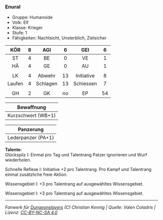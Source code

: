 ### Enural

- Gruppe: Humanoide
- Volk: Elf
- Klasse: Krieger
- Stufe: 1
- Fähigkeiten: Nachtsicht, Unsterblich, Zielsicher

|  KÖR   |  8  |   AGI    |  6  |    GEI     |  6  |
| :----: | :-: | :------: | :-: | :--------: | :-: |
|   ST   |  4  |    BE    |  0  |     VE     |  1  |
|   HÄ   |  4  |    GE    |  0  |     AU     |  1  |
|        |     |          |     |            |     |
|   LK   |  4  |  Abwehr  | 13  | Initiative |  8  |
| Laufen |  4  | Schlagen | 13  | Schiessen  |  7  |
|        |     |          |     |            |     |
|   GH   |  2  |    GK    | no  |     EP     | 54  |

|     Bewaffnung     |
| :----------------: |
| Kurzschwert (WB+1) |

|     Panzerung      |
| :----------------: |
| Lederpanzer (PA+1) |

**Talente:**  
Glückspilz I: Einmal pro Tag und Talentrang Patzer ignorieren und Wurf wiederholen.

Schnelle Reflexe I: Initiative +2 pro Talentrang. Pro Kampf und Talentrang einmal zusätzliche freie Aktion.

Wissensgebiet I: +3 pro Talentrang auf ausgewähltes Wissensgebiet.

Wissensgebiet I: +3 pro Talentrang auf ausgewähltes Wissensgebiet.

---

_Fanwerk für [Dungeonslayers](https://www.dungeonslayers.net/) (C) Christian Kennig | Quelle: Valen Coladris | Lizenz: [CC-BY-NC-SA 4.0](https://creativecommons.org/licenses/by-nc-sa/4.0/deed.de)_
